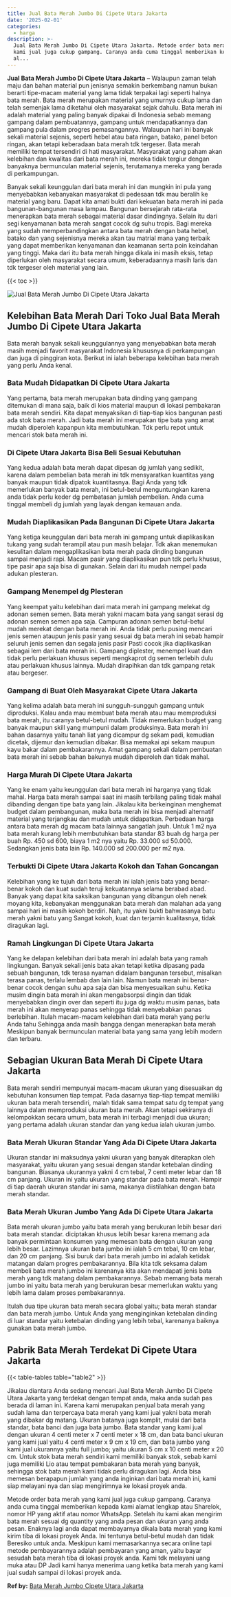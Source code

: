 ```yaml
---
title: Jual Bata Merah Jumbo Di Cipete Utara Jakarta
date: '2025-02-01'
categories:
  - harga
description: >-
  Jual Bata Merah Jumbo Di Cipete Utara Jakarta. Metode order bata merah yang
  kami jual juga cukup gampang. Caranya anda cuma tinggal memberikan kepada kami
  al...
---
```


**Jual Bata Merah Jumbo Di Cipete Utara Jakarta** – Walaupun zaman telah maju dan bahan material pun jenisnya semakin berkembang namun bukan berarti tipe-macam material yang lama tidak terpakai lagi seperti halnya bata merah. Bata merah merupakan material yang umurnya cukup lama dan telah semenjak lama diketahui oleh masyarakat sejak dahulu. Bata merah ini adalah material yang paling banyak dipakai di Indonesia sebab memang gampang dalam pembuatannya, gampang untuk mendapatkannya dan gampang pula dalam progres pemasangannya. Walaupun hari ini banyak sekali material sejenis, seperti hebel atau bata ringan, batako, panel beton ringan, akan tetapi keberadaan bata merah tdk tergeser. Bata merah memiliki tempat tersendiri di hati masyarakat. Masyarakat yang paham akan kelebihan dan kwalitas dari bata merah ini, mereka tidak tergiur dengan banyaknya bermunculan material sejenis, terutamanya mereka yang berada di perkampungan.

Banyak sekali keunggulan dari bata merah ini dan mungkin ini pula yang menyebabkan kebanyakan masyarakat di pedesaan tdk mau beralih ke material yang baru. Dapat kita amati bukti dari kekuatan bata merah ini pada bangunan-bangunan masa lampau. Bangunan bersejarah rata-rata menerapkan bata merah sebagai material dasar dindingnya. Selain itu dari segi kenyamanan bata merah sangat cocok dg suhu tropis. Bagi mereka yang sudah memperbandingkan antara bata merah dengan bata hebel, batako dan yang sejenisnya mereka akan tau matrial mana yang terbaik yang dapat memberikan kenyamanan dan keamanan serta poin keindahan yang tinggi. Maka dari itu bata merah hingga dikala ini masih eksis, tetap diperlukan oleh masyarakat secara umum, keberadaannya masih laris dan tdk tergeser oleh material yang lain.

{{< toc >}}

![Jual Bata Merah Jumbo Di Cipete Utara Jakarta](/images/jual-bata-merah-13.png)

## Kelebihan Bata Merah Dari Toko Jual Bata Merah Jumbo Di Cipete Utara Jakarta

Bata merah banyak sekali keunggulannya yang menyebabkan bata merah masih menjadi favorit masyarakat Indonesia khususnya di perkampungan dan juga di pinggiran kota. Berikut ini ialah beberapa kelebihan bata merah yang perlu Anda kenal.

### Bata Mudah Didapatkan Di Cipete Utara Jakarta

Yang pertama, bata merah merupakan bata dinding yang gampang ditemukan di mana saja, baik di kios material maupun di lokasi pembakaran bata merah sendiri. Kita dapat menyaksikan di tiap-tiap kios bangunan pasti ada stok bata merah. Jadi bata merah ini merupakan tipe bata yang amat mudah diperoleh kapanpun kita membutuhkan. Tdk perlu repot untuk mencari stok bata merah ini.

### Di Cipete Utara Jakarta Bisa Beli Sesuai Kebutuhan

Yang kedua adalah bata merah dapat dipesan dg jumlah yang sedikit, karena dalam pembelian bata merah ini tdk mensyaratkan kuantitas yang banyak maupun tidak dipatok kuantitasnya. Bagi Anda yang tdk memerlukan banyak bata merah, ini betul-betul menguntungkan karena anda tidak perlu keder dg pembatasan jumlah pembelian. Anda cuma tinggal membeli dg jumlah yang layak dengan kemauan anda.

### Mudah Diaplikasikan Pada Bangunan Di Cipete Utara Jakarta

Yang ketiga keunggulan dari bata merah ini gampang untuk diaplikasikan tukang yang sudah terampil atau pun masih belajar. Tdk akan menemukan kesulitan dalam mengaplikasikan bata merah pada dinding bangunan sampai menjadi rapi. Macam pasir yang diaplikasikan pun tdk perlu khusus, tipe pasir apa saja bisa di gunakan. Selain dari itu mudah nempel pada adukan plesteran.

### Gampang Menempel dg Plesteran

Yang keempat yaitu kelebihan dari mata merah ini gampang melekat dg adonan semen semen. Bata merah yakni macam bata yang sangat serasi dg adonan semen semen apa saja. Campuran adonan semen betul-betul mudah merekat dengan bata merah ini. Anda tidak perlu pusing mencari jenis semen ataupun jenis pasir yang sesuai dg bata merah ini sebab hampir seluruh jenis semen dan segala jenis pasir Pasti cocok jika diaplikasikan sebagai lem dari bata merah ini. Gampang diplester, menempel kuat dan tidak perlu perlakuan khusus seperti mengkaprot dg semen terlebih dulu atau perlakuan khusus lainnya. Mudah dirapihkan dan tdk gampang retak atau bergeser.

### Gampang di Buat Oleh Masyarakat Cipete Utara Jakarta

Yang kelima adalah bata merah ini sungguh-sungguh gampang untuk diproduksi. Kalau anda mau membuat bata merah atau mau memproduksi bata merah, itu caranya betul-betul mudah. Tidak memerlukan budget yang banyak maupun skill yang mumpuni dalam produksinya. Bata merah ini bahan dasarnya yaitu tanah liat yang dicampur dg sekam padi, kemudian dicetak, dijemur dan kemudian dibakar. Bisa memakai api sekam maupun kayu bakar dalam pembakarannya. Amat gampang sekali dalam pembuatan bata merah ini sebab bahan bakunya mudah diperoleh dan tidak mahal.

### Harga Murah Di Cipete Utara Jakarta

Yang ke enam yaitu keunggulan dari bata merah ini harganya yang tidak mahal. Harga bata merah sampai saat ini masih terbilang paling tidak mahal dibanding dengan tipe bata yang lain. Jikalau kita berkeinginan menghemat budget dalam pembangunan, maka bata merah ini bisa menjadi alternatif material yang terjangkau dan mudah untuk didapatkan. Perbedaan harga antara bata merah dg macam bata lainnya sangatlah jauh. Untuk 1 m2 nya bata merah kurang lebih membutuhkan bata standar 83 buah dg harga per buah Rp. 450 sd 600, biaya 1 m2 nya yaitu Rp. 33.000 sd 50.000. Sedangkan jenis bata lain Rp. 140.000 sd 200.000 per m2 nya.

### Terbukti Di Cipete Utara Jakarta Kokoh dan Tahan Goncangan

Kelebihan yang ke tujuh dari bata merah ini ialah jenis bata yang benar-benar kokoh dan kuat sudah teruji kekuatannya selama berabad abad. Banyak yang dapat kita saksikan bangunan yang dibangun oleh nenek moyang kita, kebanyakan menggunakan bata merah dan malahan ada yang sampai hari ini masih kokoh berdiri. Nah, itu yakni bukti bahwasanya batu merah yakni batu yang Sangat kokoh, kuat dan terjamin kualitasnya, tidak diragukan lagi.

### Ramah Lingkungan Di Cipete Utara Jakarta

Yang ke delapan kelebihan dari bata merah ini adalah bata yang ramah lingkungan. Banyak sekali jenis bata akan tetapi ketika dipasang pada sebuah bangunan, tdk terasa nyaman didalam bangunan tersebut, misalkan terasa panas, terlalu lembab dan lain lain. Namun bata merah ini benar-benar cocok dengan suhu apa saja dan bisa menyesuaikan suhu. Ketika musim dingin bata merah ini akan mengabsorpsi dingin dan tidak menyebabkan dingin over dan seperti itu juga dg waktu musim panas, bata merah ini akan menyerap panas sehingga tidak menyebabkan panas berlebihan. Itulah macam-macam kelebihan dari bata merah yang perlu Anda tahu Sehingga anda masih bangga dengan menerapkan bata merah Meskipun banyak bermunculan material bata yang sama yang lebih modern dan terbaru.

## Sebagian Ukuran Bata Merah Di Cipete Utara Jakarta

Bata merah sendiri mempunyai macam-macam ukuran yang disesuaikan dg kebutuhan konsumen tiap tempat. Pada dasarnya tiap-tiap tempat memiliki ukuran bata merah tersendiri, malah tidak sama tempat satu dg tempat yang lainnya dalam memproduksi ukuran bata merah. Akan tetapi sekiranya di kelompokkan secara umum, bata merah ini terbagi menjadi dua ukuran; yang pertama adalah ukuran standar dan yang kedua ialah ukuran jumbo.

### Bata Merah Ukuran Standar Yang Ada Di Cipete Utara Jakarta

Ukuran standar ini maksudnya yakni ukuran yang banyak diterapkan oleh masyarakat, yaitu ukuran yang sesuai dengan standar ketebalan dinding bangunan. Biasanya ukurannya yakni 4 cm tebal, 7 centi meter lebar dan 18 cm panjang. Ukuran ini yaitu ukuran yang standar pada bata merah. Hampir di tiap daerah ukuran standar ini sama, makanya diistilahkan dengan bata merah standar.

### Bata Merah Ukuran Jumbo Yang Ada Di Cipete Utara Jakarta

Bata merah ukuran jumbo yaitu bata merah yang berukuran lebih besar dari bata merah standar. diciptakan khusus lebih besar karena memang ada banyak permintaan konsumen yang memesan bata dengan ukuran yang lebih besar. Lazimnya ukuran bata jumbo ini ialah 5 cm tebal, 10 cm lebar, dan 20 cm panjang. Sisi buruk dari bata merah jumbo ini adalah ketidak matangan dalam progres pembakarannya. Bila kita tdk seksama dalam membeli bata merah jumbo ini karenanya kita akan mendapati jenis bata merah yang tdk matang dalam pembakarannya. Sebab memang bata merah jumbo ini yaitu bata merah yang berukuran besar memerlukan waktu yang lebih lama dalam proses pembakarannya.

Itulah dua tipe ukuran bata merah secara global yaitu; bata merah standar dan bata merah jumbo. Untuk Anda yang menginginkan ketebalan dinding di luar standar yaitu ketebalan dinding yang lebih tebal, karenanya baiknya gunakan bata merah jumbo.

## Pabrik Bata Merah Terdekat Di Cipete Utara Jakarta

{{< table-tables table="table2" >}}

Jikalau diantara Anda sedang mencari Jual Bata Merah Jumbo Di Cipete Utara Jakarta yang terdekat dengan tempat anda, maka anda sudah pas berada di laman ini. Karena kami merupakan penjual bata merah yang sudah lama dan terpercaya bata merah yang kami jual yakni bata merah yang dibakar dg matang. Ukuran batanya juga komplit, mulai dari bata standar, bata banci dan juga bata jumbo. Bata standar yang kami jual dengan ukuran 4 centi meter x 7 centi meter x 18 cm, dan bata banci ukuran yang kami jual yaitu 4 centi meter x 9 cm x 19 cm, dan bata jumbo yang kami jual ukurannya yaitu full jumbo; yaitu ukuran 5 cm x 10 centi meter x 20 cm. Untuk stok bata merah sendiri kami memiliki banyak stok, sebab kami juga memiliki Lio atau tempat pembakaran bata merah yang banyak, sehingga stok bata merah kami tidak perlu diragukan lagi. Anda bisa memesan berapapun jumlah yang anda inginkan dari bata merah ini, kami siap melayani nya dan siap mengirimnya ke lokasi proyek anda.

Metode order bata merah yang kami jual juga cukup gampang. Caranya anda cuma tinggal memberikan kepada kami alamat lengkap atau Sharelok, nomor HP yang aktif atau nomor WhatsApp. Setelah itu kami akan mengirim bata merah sesuai dg quantity yang anda pesan dan ukuran yang anda pesan. Enaknya lagi anda dapat membayarnya dikala bata merah yang kami kirim tiba di lokasi proyek Anda. Ini tentunya betul-betul mudah dan tidak Beresiko untuk anda. Meskipun kami memasarkannya secara online tapi metode pembayarannya adalah pembayaran yang aman, yaitu bayar sesudah bata merah tiba di lokasi proyek anda. Kami tdk melayani uang muka atau DP Jadi kami hanya menerima uang ketika bata merah yang kami jual sudah sampai di lokasi proyek anda.

**Ref by:** [Bata Merah Jumbo Cipete Utara Jakarta](https://id.wikipedia.org/wiki/Bata)
